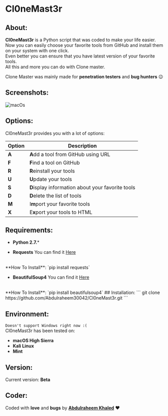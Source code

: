 # **Cl0neMast3r**

## About:
**Cl0neMast3r** is a Python script that was coded to make your life easier.
<br>Now you can easily choose your favorite tools from GitHub and install them on your system with one click.<br>
Even better you can ensure that you have latest version of your favorite tools.<br>
All this and more you can do with Clone master.

Clone Master was mainly made for **penetration testers** and **bug hunters** :wink:

## Screenshots:
![macOs](https://github.com/Abdulraheem30042/Cl0neMast3r/ScreenShots/s1.jpg)

## Options:
Cl0neMast3r provides you with a lot of options:

Option | Description
------ | -----------
**A**  | **A**dd a tool from GitHub using URL
**F**  | **F**ind a tool on GitHub
**R**  | **R**einstall your tools
**U**  | **U**pdate your tools
**S**  | **D**isplay information about your favorite tools
**D**  | **D**elete the list of tools
**M**  | I**m**port your favorite tools
**X**  | E**x**port your tools to HTML

## Requirements:
* **Python 2.7.***

* **Requests** You can find it [Here](https://pypi.python.org/pypi/requests)
<br>
**How To Install**: `pip install requests`

* **BeautifulSoup4** You can find it [Here](https://pypi.python.org/pypi/beautifulsoup4)
<br>
**How To Install**: `pip install beautifulsoup4`
## Installation:
```
git clone https://github.com/Abdulraheem30042/Cl0neMast3r.git
```

## Environment:
`Doesn't support Windows right now :(`<br>
Cl0neMast3r has been tested on:
* **macOS High Sierra**
* **Kali Linux**
* **Mint**

## Version:
Current version: **Beta**

## Coder:
Coded with **love** and **bugs** by [**Abdulraheem Khaled**](https://twitter.com/abdulrah33mk) :heart:
